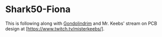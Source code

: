 # Shark50-Fiona
This is following along with [Gondolindrim](https://github.com/Gondolindrim) and Mr. Keebs' stream on PCB design at [https://www.twitch.tv/misterkeebs/].
